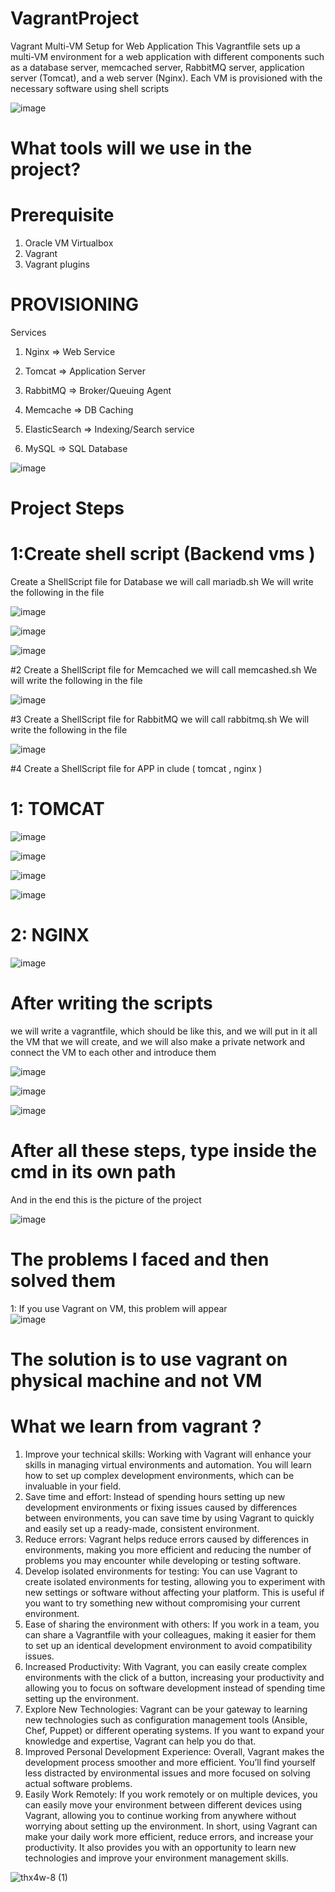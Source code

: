   # VagrantProject
Vagrant Multi-VM Setup for Web Application This Vagrantfile sets up a multi-VM environment for a web application with different components such as a database server, memcached server, RabbitMQ server, application server (Tomcat), and a web server (Nginx). Each VM is provisioned with the necessary software using shell scripts


![image](https://github.com/user-attachments/assets/a0122911-9939-4531-964a-defa2fc9f2c5)


# What tools will we use in the project?

# Prerequisite
1. Oracle VM Virtualbox
2. Vagrant                                                                                                
3. Vagrant plugins

# PROVISIONING
Services
1. Nginx => Web Service
2. Tomcat => Application Server                                                                            

3. RabbitMQ => Broker/Queuing Agent
4. Memcache => DB Caching
5. ElasticSearch => Indexing/Search service
6. MySQL => SQL Database 

![image](https://github.com/user-attachments/assets/a4031b02-40c4-4d91-9aad-7565d6d3ac7d)

# Project Steps

# 1:Create shell script (Backend vms ) 
 Create a ShellScript file for Database we will call mariadb.sh  We will write the following in the file 

![image](https://github.com/user-attachments/assets/069d7a26-b769-438d-a0bb-0daa7c5f0aa0)

![image](https://github.com/user-attachments/assets/f13facf4-6784-459f-8f16-6250e91e57f4)

![image](https://github.com/user-attachments/assets/9106d02b-b5c5-46ac-a797-a3aabd6c6391)


#2 Create a ShellScript file for Memcached we will call memcashed.sh  We will write the following in the file 

  ![image](https://github.com/user-attachments/assets/3c3e5102-c23b-4334-b893-befa45773ace)


#3 Create a ShellScript file for RabbitMQ  we will call rabbitmq.sh  We will write the following in the file 

![image](https://github.com/user-attachments/assets/14c2deae-c910-453c-a3b2-a8fa088a9233)


#4 Create a ShellScript file for APP in clude ( tomcat , nginx )

# 1: TOMCAT

![image](https://github.com/user-attachments/assets/79fab7ca-679c-42e2-973d-155aa85eb74c)


![image](https://github.com/user-attachments/assets/ec062160-3fc3-4818-a280-a3163d61a173)


![image](https://github.com/user-attachments/assets/ae812301-50e4-4518-b4e9-c0fd00b13d91)


![image](https://github.com/user-attachments/assets/3375b7f6-78c0-45dd-8cde-2424b0b2692c)

# 2: NGINX 
![image](https://github.com/user-attachments/assets/45b333b8-8934-44c8-907e-bdd324c177a4)

# After writing the scripts
 we will write a vagrantfile, which should be like this, and we will put in it all the VM that we will create, and we will also make a private network and connect the VM to each other and introduce them 

 ![image](https://github.com/user-attachments/assets/31f873bf-9913-43f4-b71d-a03b8ede2cb9)

 
 ![image](https://github.com/user-attachments/assets/8af07c38-6f23-4e41-99c1-793ecde28ff2)

 ![image](https://github.com/user-attachments/assets/c59ee219-e8b8-4573-a174-2bf8496ef1ca)

 # After all these steps, type inside the cmd in its own path 


 And in the end this is the picture of the project 

![image](https://github.com/user-attachments/assets/d0e29e05-a444-4c23-9757-c3f63a38e0d8)


# The problems I faced and then solved them 

1: If you use Vagrant on VM, this problem will appear  
![image](https://github.com/user-attachments/assets/78fdbc3a-4785-41a3-8fa9-4ea4ab02f786)

# The solution is to use vagrant on physical machine and not VM 
# What we learn from vagrant ?
1. Improve your technical skills:
Working with Vagrant will enhance your skills in managing virtual environments and automation. You will learn how to set up complex development environments, which can be invaluable in your field.
2. Save time and effort:
Instead of spending hours setting up new development environments or fixing issues caused by differences between environments, you can save time by using Vagrant to quickly and easily set up a ready-made, consistent environment.
3. Reduce errors:
Vagrant helps reduce errors caused by differences in environments, making you more efficient and reducing the number of problems you may encounter while developing or testing software.
4. Develop isolated environments for testing:
You can use Vagrant to create isolated environments for testing, allowing you to experiment with new settings or software without affecting your platform. This is useful if you want to try something new without compromising your current environment.
5. Ease of sharing the environment with others:
If you work in a team, you can share a Vagrantfile with your colleagues, making it easier for them to set up an identical development environment to avoid compatibility issues.
6. Increased Productivity:
With Vagrant, you can easily create complex environments with the click of a button, increasing your productivity and allowing you to focus on software development instead of spending time setting up the environment.
7. Explore New Technologies:
Vagrant can be your gateway to learning new technologies such as configuration management tools (Ansible, Chef, Puppet) or different operating systems. If you want to expand your knowledge and expertise, Vagrant can help you do that.
8. Improved Personal Development Experience:
Overall, Vagrant makes the development process smoother and more efficient. You’ll find yourself less distracted by environmental issues and more focused on solving actual software problems.
9. Easily Work Remotely:
If you work remotely or on multiple devices, you can easily move your environment between different devices using Vagrant, allowing you to continue working from anywhere without worrying about setting up the environment.
In short, using Vagrant can make your daily work more efficient, reduce errors, and increase your productivity. It also provides you with an opportunity to learn new technologies and improve your environment management skills.



![thx4w-8 (1)](https://github.com/user-attachments/assets/469311fb-d559-44c1-a2a3-3563a7f7dfca)


 


 








